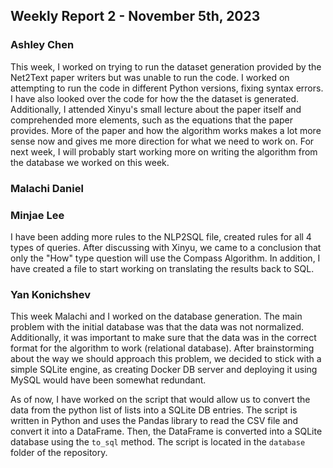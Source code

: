 ## Weekly Report 2 - November 5th, 2023

### Ashley Chen

This week, I worked on trying to run the dataset generation provided by the Net2Text paper writers but was unable to run the code. I worked on attempting to run the code in different Python versions, fixing syntax errors. I have also looked over the code for how the the dataset is generated. Additionally, I attended Xinyu's small lecture about the paper itself and comprehended more elements, such as the equations that the paper provides. More of the paper and how the algorithm works makes a lot more sense now and gives me more direction for what we need to work on. For next week, I will probably start working more on writing the algorithm from the database we worked on this week.

### Malachi Daniel

### Minjae Lee

I have been adding more rules to the NLP2SQL file, created rules for all 4 types of queries. After discussing with Xinyu, we came to a conclusion that only the "How" type question will use the Compass Algorithm. In addition, I have created a file to start working on translating the results back to SQL.

### Yan Konichshev

This week Malachi and I worked on the database generation. The main problem with the initial database was that the data was not normalized. Additionally, it was important to make sure that the data was in the correct format for the algorithm to work (relational database). After brainstorming about the way we should approach this problem, we decided to stick with a simple SQLite engine, as creating Docker DB server and deploying it using MySQL would have been somewhat redundant.

As of now, I have worked on the script that would allow us to convert the data from the python list of lists into a SQLite DB entries. The script is written in Python and uses the Pandas library to read the CSV file and convert it into a DataFrame. Then, the DataFrame is converted into a SQLite database using the `to_sql` method. The script is located in the `database` folder of the repository.
